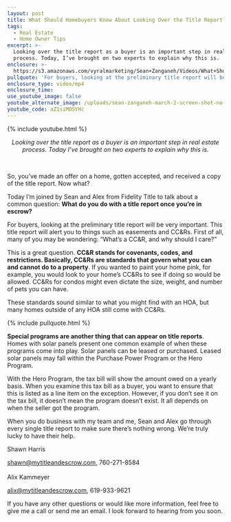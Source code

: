 ```yaml
---
layout: post
title: What Should Homebuyers Know About Looking Over the Title Report?
tags:
  - Real Estate
  - Home Owner Tips
excerpt: >-
  Looking over the title report as a buyer is an important step in real estate
  process. Today, I’ve brought on two experts to explain why this is.
enclosure: >-
  https://s3.amazonaws.com/vyralmarketing/Sean+Zanganeh/Videos/What+Should+Homebuyers+Know+About+Looking+Over+the+Title+Report%253F.mp4
pullquote: 'For buyers, looking at the preliminary title report will be very important.'
enclosure_type: video/mp4
enclosure_time:
use_youtube_image: false
youtube_alternate_image: /uploads/sean-zanganeh-march-2-screen-shot-no-play.jpg
youtube_code: aZ1siMOSYHc
---
```


{% include youtube.html %}

<center><em>Looking over the title report as a buyer is an important step in real estate process. Today I&rsquo;ve brought on two experts to explain why this is.</em></center>

&nbsp;

So, you’ve made an offer on a home, gotten accepted, and received a copy of the title report. Now what?

Today I’m joined by Sean and Alex from Fidelity Title to talk about a common question: **What do you do with a title report once you’re in escrow?**

For buyers, looking at the preliminary title report will be very important. This title report will alert you to things such as easements and CC&Rs. First of all, many of you may be wondering: “What’s a CC&R, and why should I care?”

This is a great question. **CC&R stands for covenants, codes, and restrictions. Basically, CC&Rs are standards that govern what you can and cannot do to a property**. If you wanted to paint your home pink, for example, you would look to your home’s CC&Rs to see if doing so would be allowed. CC&Rs for condos might even dictate the size, weight, and number of pets you can have.

These standards sound similar to what you might find with an HOA, but many homes outside of any HOA still come with CC&Rs.

{% include pullquote.html %}

**Special programs are another thing that can appear on title reports**. Homes with solar panels present one common example of when these programs come into play. Solar panels can be leased or purchased. Leased solar panels may fall within the Purchase Power Program or the Hero Program.

With the Hero Program, the tax bill will show the amount owed on a yearly basis. When you examine this tax bill as a buyer, you want to ensure that this is listed as a line item on the exception. However, if you don’t see it on the tax bill, it doesn’t mean the program doesn’t exist. It all depends on when the seller got the program.

When you do business with my team and me, Sean and Alex go through every single title report to make sure there’s nothing wrong. We’re truly lucky to have their help.

Shawn Harris

shawn@mytitleandescrow.com, 760-271-8584<br><br>Alix Kammeyer

alix@mytitleandescrow.com, 619-933-9621

If you have any other questions or would like more information, feel free to give me a call or send me an email. I look forward to hearing from you soon.